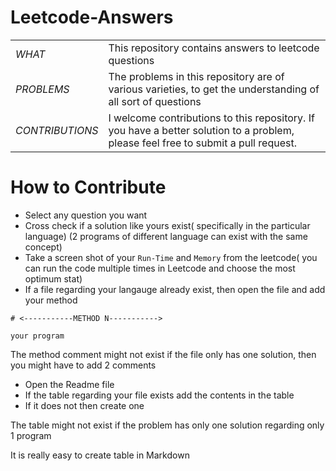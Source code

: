 # Leetcode-Answers
|||
|---|---
|$WHAT$|This repository contains answers to leetcode questions 
|$PROBLEMS$|The problems in this repository are of various varieties, to get the understanding of all sort of questions
|$CONTRIBUTIONS$|I welcome contributions to this repository. If you have a better solution to a problem, please feel free to submit a pull request.

# How to Contribute

* Select any question you want
* Cross check if a solution like yours exist( specifically in the particular language) (2 programs of different language can exist with the same concept)
* Take a screen shot of your `Run-Time` and `Memory` from the leetcode( you can run the code multiple times in Leetcode and choose the most optimum stat)
* If a file regarding your langauge already exist, then open the file and add your method
```
# <-----------METHOD N----------->

your program
```
The method comment might not exist if the file only has one solution, then you might have to add 2 comments
* Open the Readme file
* If the table regarding your file exists add the contents in the table
* If it does not then create one

The table might not exist if the problem has only one solution regarding only 1 program

It is really easy to create table in Markdown 
